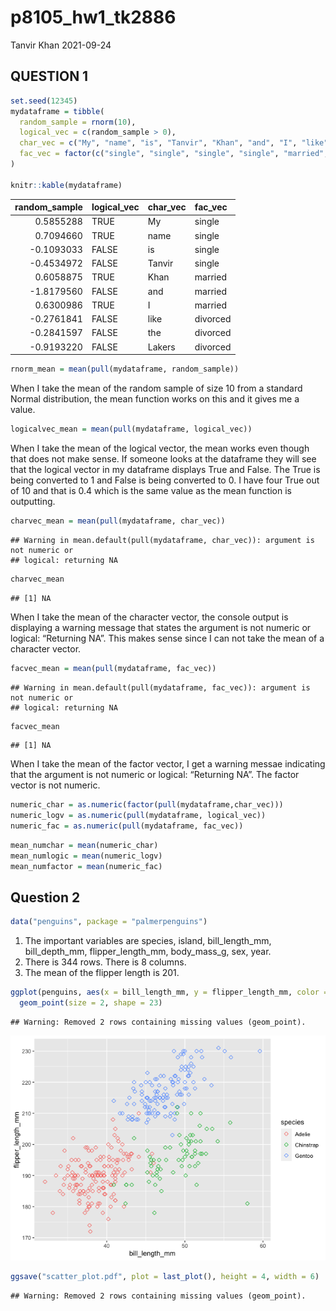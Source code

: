 p8105\_hw1\_tk2886
================
Tanvir Khan
2021-09-24

## QUESTION 1

``` r
set.seed(12345)
mydataframe = tibble(
  random_sample = rnorm(10),
  logical_vec = c(random_sample > 0),
  char_vec = c("My", "name", "is", "Tanvir", "Khan", "and", "I", "like", "the", "Lakers"),
  fac_vec = factor(c("single", "single", "single", "single", "married", "married", "married", "divorced", "divorced", "divorced")),
)

knitr::kable(mydataframe)
```

| random\_sample | logical\_vec | char\_vec | fac\_vec |
|---------------:|:-------------|:----------|:---------|
|      0.5855288 | TRUE         | My        | single   |
|      0.7094660 | TRUE         | name      | single   |
|     -0.1093033 | FALSE        | is        | single   |
|     -0.4534972 | FALSE        | Tanvir    | single   |
|      0.6058875 | TRUE         | Khan      | married  |
|     -1.8179560 | FALSE        | and       | married  |
|      0.6300986 | TRUE         | I         | married  |
|     -0.2761841 | FALSE        | like      | divorced |
|     -0.2841597 | FALSE        | the       | divorced |
|     -0.9193220 | FALSE        | Lakers    | divorced |

``` r
rnorm_mean = mean(pull(mydataframe, random_sample))
```

When I take the mean of the random sample of size 10 from a standard
Normal distribution, the mean function works on this and it gives me a
value.

``` r
logicalvec_mean = mean(pull(mydataframe, logical_vec))
```

When I take the mean of the logical vector, the mean works even though
that does not make sense. If someone looks at the dataframe they will
see that the logical vector in my dataframe displays True and False. The
True is being converted to 1 and False is being converted to 0. I have
four True out of 10 and that is 0.4 which is the same value as the mean
function is outputting.

``` r
charvec_mean = mean(pull(mydataframe, char_vec))
```

    ## Warning in mean.default(pull(mydataframe, char_vec)): argument is not numeric or
    ## logical: returning NA

``` r
charvec_mean
```

    ## [1] NA

When I take the mean of the character vector, the console output is
displaying a warning message that states the argument is not numeric or
logical: “Returning NA”. This makes sense since I can not take the mean
of a character vector.

``` r
facvec_mean = mean(pull(mydataframe, fac_vec))
```

    ## Warning in mean.default(pull(mydataframe, fac_vec)): argument is not numeric or
    ## logical: returning NA

``` r
facvec_mean
```

    ## [1] NA

When I take the mean of the factor vector, I get a warning messae
indicating that the argument is not numeric or logical: “Returning NA”.
The factor vector is not numeric.

``` r
numeric_char = as.numeric(factor(pull(mydataframe,char_vec)))
numeric_logv = as.numeric(pull(mydataframe, logical_vec))
numeric_fac = as.numeric(pull(mydataframe, fac_vec))
```

``` r
mean_numchar = mean(numeric_char)
mean_numlogic = mean(numeric_logv)
mean_numfactor = mean(numeric_fac)
```

## Question 2

``` r
data("penguins", package = "palmerpenguins")
```

1.  The important variables are species, island, bill\_length\_mm,
    bill\_depth\_mm, flipper\_length\_mm, body\_mass\_g, sex, year.
2.  There is 344 rows. There is 8 columns.
3.  The mean of the flipper length is 201.

``` r
ggplot(penguins, aes(x = bill_length_mm, y = flipper_length_mm, color = species)) +
  geom_point(size = 2, shape = 23)
```

    ## Warning: Removed 2 rows containing missing values (geom_point).

![](p8105_hw1_tk2886_files/figure-gfm/Creating%20scatterplot-1.png)<!-- -->

``` r
ggsave("scatter_plot.pdf", plot = last_plot(), height = 4, width = 6)
```

    ## Warning: Removed 2 rows containing missing values (geom_point).
